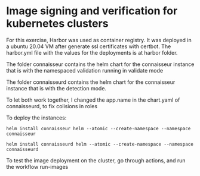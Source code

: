 # Image signing and verification for kubernetes clusters

For this exercise, Harbor was used as container registry.
It was deployed in a ubuntu 20.04 VM after generate ssl certificates with certbot.
The harbor.yml file with the values for the deployments is at harbor folder.

The folder connaisseur contains the helm chart for the connaisseur instance that is with the namespaced validation running in validate mode

The folder connaisseurd contains the helm chart for the connaisseur instance that is with the detection mode.

To let both work together, I changed the app.name in the chart.yaml of connaisseurd, to fix colisions in roles

To deploy the instances:
```console
helm install connaisseur helm --atomic --create-namespace --namespace connaisseur
```
```console
helm install connaisseurd helm --atomic --create-namespace --namespace connaisseurd
```

To test the image deployment on the cluster, go through actions, and run the workflow run-images